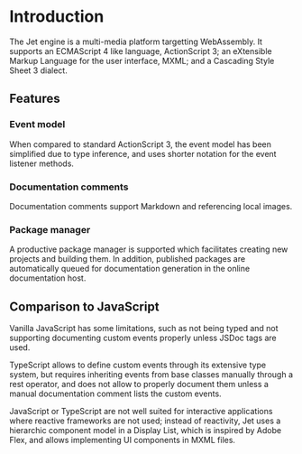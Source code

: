 # Introduction

The Jet engine is a multi-media platform targetting WebAssembly. It supports an ECMAScript 4 like language, ActionScript 3; an eXtensible Markup Language for the user interface, MXML; and a Cascading Style Sheet 3 dialect.

## Features

### Event model

When compared to standard ActionScript 3, the event model has been simplified due to type inference, and uses shorter notation for the event listener methods.

### Documentation comments

Documentation comments support Markdown and referencing local images.

### Package manager

A productive package manager is supported which facilitates creating new projects and building them. In addition, published packages are automatically queued for documentation generation in the online documentation host.

## Comparison to JavaScript

Vanilla JavaScript has some limitations, such as not being typed and not supporting documenting custom events properly unless JSDoc tags are used.

TypeScript allows to define custom events through its extensive type system, but requires inheriting events from base classes manually through a rest operator, and does not allow to properly document them unless a manual documentation comment lists the custom events.

JavaScript or TypeScript are not well suited for interactive applications where reactive frameworks are not used; instead of reactivity, Jet uses a hierarchic component model in a Display List, which is inspired by Adobe Flex, and allows implementing UI components in MXML files.